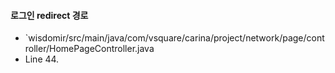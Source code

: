 
#### 로그인 redirect 경로
- `wisdomir/src/main/java/com/vsquare/carina/project/network/page/controller/HomePageController.java
- Line 44.
